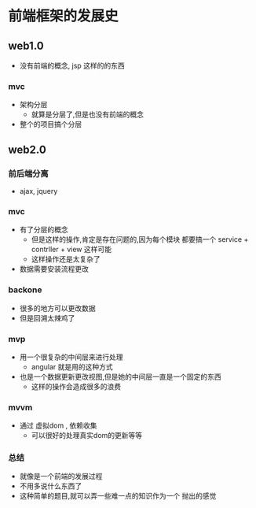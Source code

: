 # 前端框架的发展史
## web1.0
- 没有前端的概念, jsp 这样的的东西

### mvc

- 架构分层
  - 就算是分层了,但是也没有前端的概念
- 整个的项目搞个分层
## web2.0
### 前后端分离
- ajax, jquery
### mvc
- 有了分层的概念
  - 但是这样的操作,肯定是存在问题的,因为每个模块 都要搞一个 service + contrller  + view 这样可能
  - 这样操作还是太复杂了 
- 数据需要安装流程更改
### backone
- 很多的地方可以更改数据 
- 但是回溯太辣鸡了

### mvp

- 用一个很复杂的中间层来进行处理
  - angular 就是用的这种方式
- 也是一个数据更新更改视图,但是她的中间层一直是一个固定的东西
  - 这样的操作会造成很多的浪费 
### mvvm
- 通过 虚拟dom , 依赖收集
  - 可以很好的处理真实dom的更新等等
### 总结
- 就像是一个前端的发展过程
- 不用多说什么东西了
- 这种简单的题目,就可以弄一些难一点的知识作为一个 抛出的感觉 